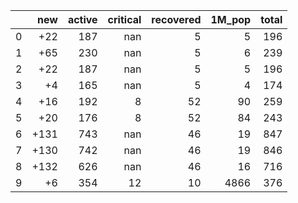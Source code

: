 |    |   new |   active |   critical |   recovered |   1M_pop |   total |
|---:|------:|---------:|-----------:|------------:|---------:|--------:|
|  0 |   +22 |      187 |        nan |           5 |        5 |     196 |
|  1 |   +65 |      230 |        nan |           5 |        6 |     239 |
|  2 |   +22 |      187 |        nan |           5 |        5 |     196 |
|  3 |    +4 |      165 |        nan |           5 |        4 |     174 |
|  4 |   +16 |      192 |          8 |          52 |       90 |     259 |
|  5 |   +20 |      176 |          8 |          52 |       84 |     243 |
|  6 |  +131 |      743 |        nan |          46 |       19 |     847 |
|  7 |  +130 |      742 |        nan |          46 |       19 |     846 |
|  8 |  +132 |      626 |        nan |          46 |       16 |     716 |
|  9 |    +6 |      354 |         12 |          10 |     4866 |     376 |